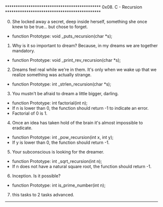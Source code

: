 *********************************************    0x08. C - Recursion   *********************************************

0. She locked away a secret, deep inside herself, something she once knew to be true... but chose to forget.
  - function Prototype: void _puts_recursion(char *s);
1. Why is it so important to dream? Because, in my dreams we are together mandatory.
  - function Prototype: void _print_rev_recursion(char *s);
2. Dreams feel real while we're in them. It's only when we wake up that we realize something was actually strange.
  - function Prototype: int _strlen_recursion(char *s);
3. You mustn't be afraid to dream a little bigger, darling.
  - function Prototype: int factorial(int n);
  - If n is lower than 0, the function should return -1 to indicate an error.
  - Factorial of 0 is 1.
4. Once an idea has taken hold of the brain it's almost impossible to eradicate. 
  - function Prototype: int _pow_recursion(int x, int y);
  - If y is lower than 0, the function should return -1.
5. Your subconscious is looking for the dreamer.
  - function Prototype: int _sqrt_recursion(int n);
  - If n does not have a natural square root, the function should return -1.
6. Inception. Is it possible?
  - function Prototype: int is_prime_number(int n);
7. this tasks to 2 tasks advanced.

********************************************************************************************************************
